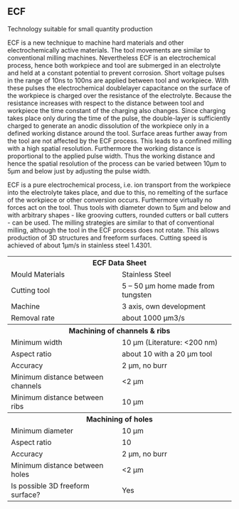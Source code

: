 ## ECF 

Technology suitable for small quantity production

ECF is a new technique to machine hard materials and other electrochemically active materials. The tool movements are similar to conventional milling machines. Nevertheless ECF is an electrochemical process, hence both workpiece and tool are submerged in an electrolyte and held at a constant potential to prevent corrosion. Short voltage pulses in the range of 10ns to 100ns are applied between tool and workpiece. With these pulses the electrochemical doublelayer capacitance on the surface of the workpiece is charged over the resistance of the electrolyte. Because the resistance increases with respect to the distance between tool and workpiece the time constant of the charging also changes. Since charging takes place only during the time of the pulse, the double-layer is sufficiently charged to generate an anodic dissolution of the workpiece only in a defined working distance around the tool. Surface areas further away from the tool are not affected by the ECF process. This leads to a confined milling with a high spatial resolution. Furthermore the working distance is proportional to the applied pulse width. Thus the working distance and hence the spatial resolution of the process can be varied between 10µm to 5µm and below just by adjusting the pulse width.

ECF is a pure electrochemical process, i.e. ion transport from the workpiece into the electrolyte takes place, and due to this, no remelting of the surface of the workpiece or other conversion occurs. Furthermore virtually no forces act on the tool. Thus tools with diameter down to 5µm and below and with arbitrary shapes - like grooving cutters, rounded cutters or ball cutters - can be used. The milling strategies are similar to that of conventional milling, although the tool in the ECF process does not rotate. This allows production of 3D structures and freeform surfaces. Cutting speed is achieved of about 1µm/s in stainless steel 1.4301.


<table class="info">
<tr><th colspan="2">ECF Data Sheet  </th></tr>
<tr><td>Mould Materials</td><td>Stainless Steel </td></tr>
<tr><td>Cutting tool </td><td>5 – 50 µm home made from tungsten </td></tr>
<tr><td>Machine </td><td>3 axis, own development </td></tr>
<tr><td>Removal rate </td><td>about 1000 µm3/s </td></tr>
<tr><th colspan="2">Machining of channels & ribs </th></tr>
<tr><td>Minimum width </td><td>10 µm (Literature: <200 nm)</td></tr>
<tr><td>Aspect ratio </td><td>about 10 with a 20 µm tool </td></tr>
<tr><td>Accuracy </td><td>2 µm, no burr </td></tr>
<tr><td>Minimum distance between channels </td><td><2 µm </td></tr>
<tr><td>Minimum distance between ribs </td><td>10 µm </td></tr>
<tr><th colspan="2">Machining of holes </th></tr>
<tr><td>Minimum diameter </td><td>10 µm </td></tr>
<tr><td>Aspect ratio </td><td>10 </td></tr>
<tr><td>Accuracy </td><td>2 µm, no burr </td></tr>
<tr><td>Minimum distance between holes </td><td><2 µm </td></tr>
<tr><td>Is possible 3D freeform surface? </td><td>Yes </td></tr>
</table>